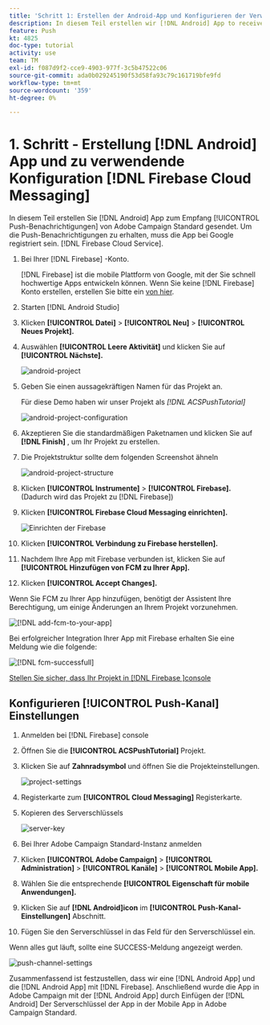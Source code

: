 ```yaml
---
title: 'Schritt 1: Erstellen der Android-App und Konfigurieren der Verwendung von Firebase Cloud Messaging'
description: In diesem Teil erstellen wir [!DNL Android] App to receive [!UICONTROL Push notifications] von Adobe Campaign Standard gesendet. Um die Push-Benachrichtigungen zu erhalten, muss die App bei Google registriert sein. [!DNL Firebase Cloud Service].
feature: Push
kt: 4825
doc-type: tutorial
activity: use
team: TM
exl-id: f087d9f2-cce9-4903-977f-3c5b47522c06
source-git-commit: ada0b029245190f53d58fa93c79c161719bfe9fd
workflow-type: tm+mt
source-wordcount: '359'
ht-degree: 0%

---
```


# 1. Schritt - Erstellung [!DNL Android] App und zu verwendende Konfiguration [!DNL Firebase Cloud Messaging]

In diesem Teil erstellen Sie [!DNL Android] App zum Empfang [!UICONTROL Push-Benachrichtigungen] von Adobe Campaign Standard gesendet. Um die Push-Benachrichtigungen zu erhalten, muss die App bei Google registriert sein. [!DNL Firebase Cloud Service].

1. Bei Ihrer [!DNL Firebase] -Konto.

   [!DNL Firebase] ist die mobile Plattform von Google, mit der Sie schnell hochwertige Apps entwickeln können. Wenn Sie keine [!DNL Firebase] Konto erstellen, erstellen Sie bitte ein [von hier](https://firebase.google.com).

2. Starten [!DNL Android Studio]
3. Klicken **[!UICONTROL Datei]** > **[!UICONTROL Neu]** > **[!UICONTROL Neues Projekt].**
4. Auswählen **[!UICONTROL Leere Aktivität]** und klicken Sie auf **[!UICONTROL Nächste].**

   ![android-project](assets/android-project.PNG)

5. Geben Sie einen aussagekräftigen Namen für das Projekt an.

   Für diese Demo haben wir unser Projekt als *[!DNL ACSPushTutorial]*

   ![android-project-configuration](assets/android-project-configuration.PNG)

6. Akzeptieren Sie die standardmäßigen Paketnamen und klicken Sie auf **[!DNL Finish]** , um Ihr Projekt zu erstellen.
7. Die Projektstruktur sollte dem folgenden Screenshot ähneln

   ![android-project-structure](assets/android-project-structure.PNG)

8. Klicken **[!UICONTROL Instrumente]** > **[!UICONTROL Firebase].** (Dadurch wird das Projekt zu [!DNL Firebase])
9. Klicken **[!UICONTROL Firebase Cloud Messaging einrichten].**

   ![Einrichten der Firebase](assets/android-project-firebase-messaging.PNG)

10. Klicken **[!UICONTROL Verbindung zu Firebase herstellen].**
11. Nachdem Ihre App mit Firebase verbunden ist, klicken Sie auf **[!UICONTROL Hinzufügen von FCM zu Ihrer App].**
12. Klicken **[!UICONTROL Accept Changes].**

   Wenn Sie FCM zu Ihrer App hinzufügen, benötigt der Assistent Ihre Berechtigung, um einige Änderungen an Ihrem Projekt vorzunehmen.

   ![[!DNL add-fcm-to-your-app]](assets/firebase-add-fcm-to-app.PNG)

Bei erfolgreicher Integration Ihrer App mit Firebase erhalten Sie eine Meldung wie die folgende:

![[!DNL fcm-successfull]](assets/android-firebase-success.PNG)

[Stellen Sie sicher, dass Ihr Projekt in [!DNL Firebase ]console](https://console.firebase.google.com/)

## Konfigurieren [!UICONTROL Push-Kanal] Einstellungen

1. Anmelden bei [!DNL Firebase] console
2. Öffnen Sie die **[!UICONTROL ACSPushTutorial]** Projekt.
3. Klicken Sie auf **Zahnradsymbol** und öffnen Sie die Projekteinstellungen.

   ![project-settings](assets/firebase-project-settings.PNG)

4. Registerkarte zum **[!UICONTROL Cloud Messaging]** Registerkarte.
5. Kopieren des Serverschlüssels

   ![server-key](assets/firebase-server-key.PNG)

6. Bei Ihrer Adobe Campaign Standard-Instanz anmelden
7. Klicken **[!UICONTROL Adobe Campaign]** > **[!UICONTROL Administration]** > **[!UICONTROL Kanäle]** > **[!UICONTROL Mobile App].**
8. Wählen Sie die entsprechende **[!UICONTROL Eigenschaft für mobile Anwendungen].**
9. Klicken Sie auf **[!DNL Android]icon** im **[!UICONTROL Push-Kanal-Einstellungen]** Abschnitt.
10. Fügen Sie den Serverschlüssel in das Feld für den Serverschlüssel ein.

Wenn alles gut läuft, sollte eine SUCCESS-Meldung angezeigt werden.

![push-channel-settings](assets/push-channel-settings.PNG)

Zusammenfassend ist festzustellen, dass wir eine [!DNL Android App] und die [!DNL Android App] mit [!DNL Firebase]. Anschließend wurde die App in Adobe Campaign mit der [!DNL Android App] durch Einfügen der [!DNL Android] Der Serverschlüssel der App in der Mobile App in Adobe Campaign Standard.
